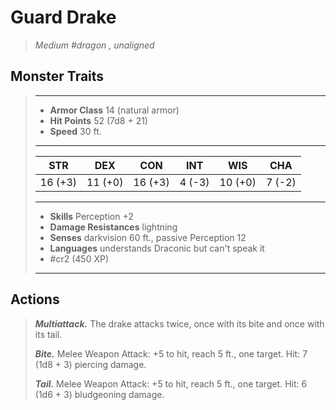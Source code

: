 # Guard Drake
>*Medium #dragon , unaligned*
## Monster Traits
>___
>- **Armor Class** 14 (natural armor)
>- **Hit Points** 52 (7d8 + 21)
>- **Speed** 30 ft.
>___
>|STR|DEX|CON|INT|WIS|CHA|
>|:---:|:---:|:---:|:---:|:---:|:---:|
>|16 (+3)|11 (+0)|16 (+3)|4 (-3)|10 (+0)|7 (-2)|
>___
>- **Skills** Perception +2
>- **Damage Resistances** lightning
>- **Senses** darkvision 60 ft., passive Perception 12
>- **Languages** understands Draconic but can't speak it
>- #cr2 (450 XP)
>___
## Actions
>***Multiattack.*** The drake attacks twice, once with its bite and once with its tail.  
>
>***Bite.*** Melee Weapon Attack: +5 to hit, reach 5 ft., one target. Hit: 7 (1d8 + 3) piercing damage.  
>
>***Tail.*** Melee Weapon Attack: +5 to hit, reach 5 ft., one target. Hit: 6 (1d6 + 3) bludgeoning damage.